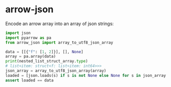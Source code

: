 # arrow-json

Encode an arrow array into an array of json strings:

```python
import json
import pyarrow as pa
from arrow_json import array_to_utf8_json_array

data = [[{"f": [1, 2]}], [], None]
array = pa.array(data)
print(nested_list_struct_array.type)
# list<item: struct<f: list<item: int64>>>
json_array = array_to_utf8_json_array(array)
loaded = [json.loads(s) if s is not None else None for s in json_array.to_pylist()]
assert loaded == data
```
